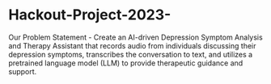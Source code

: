 # Hackout-Project-2023-

Our Problem Statement -
Create an AI-driven Depression Symptom Analysis and Therapy Assistant that records audio from individuals discussing their depression symptoms, transcribes the conversation to text, and utilizes a pretrained language model (LLM) to provide therapeutic guidance and support.


